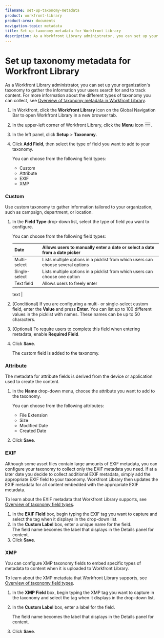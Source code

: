 ```yaml
---
filename: set-up-taxonomy-metadata
product: workfront-library
product-area: documents
navigation-topic: metadata
title: Set up taxonomy metadata for Workfront Library
description: As a Workfront Library administrator, you can set up your organization's taxonomy to gather the information your users search for and to track content. For more information about the different types of taxonomy you can collect, see Overview of taxonomy metadata in Workfront Library.
---
```


# Set up taxonomy metadata for Workfront Library

As a Workfront Library administrator, you can set up your organization's taxonomy to gather the information your users search for and to track content. For more information about the different types of taxonomy you can collect, see [Overview of taxonomy metadata in Workfront Library](../../../workfront-library/administration-and-setup/metadata/taxonomy-metadata-overview.md).

1. In Workfront, click the **Workfront Library** icon on the Global Navigation Bar to open Workfront Library in a new browser tab.
1. In the upper-left corner of Workfront Library, click the **Menu** icon ![](assets/library-menu-icon.png).
1. In the left panel, click **Setup** > **Taxonomy**.
1. Click **Add Field**, then select the type of field you want to add to your taxonomy.

   You can choose from the following field types:

   * Custom
   * Attribute
   * EXIF
   * XMP

### Custom

Use custom taxonomy to gather information tailored to your organization, such as campaign, department, or location.

1. In the **Field Type** drop-down list, select the type of field you want to configure.

   You can choose from the following field types:

   | Date |Allows users to manually enter a date or select a date from a date picker |
   |---|---|
   | Multi-select |Lists multiple options in a picklist from which users can choose several options |
   | Single-select |Lists multiple options in a picklist from which users can choose one option |
   | Text field |Allows users to freely enter

   <!--
   <MadCap:conditionalText data-mc-conditions="QuicksilverOrClassic.Draft mode">
   up to X characters of [FOLLOW&nbsp;UP&nbsp;WITH&nbsp;CLINT]
   </MadCap:conditionalText>
   -->

   text |

1. (Conditional) If you are configuring a multi- or single-select custom field, enter the **Value** and press **Enter**. You can list up to 100 different values in the picklist with names. These names can be up to 50 characters.
1. (Optional) To require users to complete this field when entering metadata, enable&nbsp;**Required Field**.
1. Click **Save**.

   The custom field is added to the taxonomy.

### Attribute

The metadata for attribute fields is derived from the device or application used to create the content.

1. In the **Name**&nbsp;drop-down menu, choose the attribute you want to add to the taxonomy.

   You can choose from the following attributes:

   * File Extension
   * Size
   * Modified Date
   * Created Date

1. Click **Save**.

### EXIF

Although some asset files contain large amounts of EXIF metadata, you can configure your taxonomy to collect only the EXIF metadata you need.&nbsp;If at a later date you decide to collect additional EXIF metadata, simply add the appropriate EXIF field to your taxonomy. Workfront Library then updates the EXIF metadata for all content embedded with the appropriate EXIF metadata.

To learn about the EXIF metadata that Workfront Library supports, see [Overview of taxonomy field types](../../../workfront-library/administration-and-setup/metadata/taxonomy-field-types-overview.md).

1. In the **EXIF Field** box, begin typing the EXIF tag you want to capture and select the tag when it displays in the drop-down list.
1. In the **Custom Label** box, enter a unique name for the field.  
   The field name becomes the label that displays in the Details panel for content.
1. Click **Save**.

### XMP

You can configure XMP taxonomy fields to embed specific types of metadata to content when it is uploaded to Workfront Library.

To learn about the XMP metadata that Workfront Library supports, see [Overview of taxonomy field types](../../../workfront-library/administration-and-setup/metadata/taxonomy-field-types-overview.md).

1. In the **XMP Field**&nbsp;box, begin typing the XMP tag you want to capture in the taxonomy and select the tag when it displays in the drop-down list.

   <!--
   <note type="note">
   If your organization has not yet uploaded content to Workfront Library, no options display in the XMP Field drop-down list. After you upload some content files with XMP data, Workfront Library begins to recognize the type of XMP data your organization uses and lists the applicable XMP tags in the XMP Field drop-down list.
   </note>
   -->

1. In the **Custom Label** box, enter a label for the field.

   The field name becomes the label that displays in the Details panel for content. 

1. Click **Save**.

